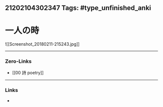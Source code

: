 21202104302347
Tags: #type_unfinished_anki
---
# 一人の時

![[Screenshot_20180211-215243.jpg]]

---
### Zero-Links
- [[00 詩 poetry]]
---
### Links
-